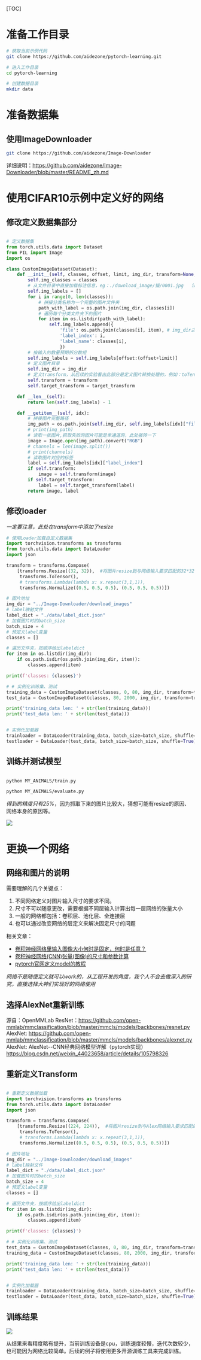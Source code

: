 [TOC]

# 准备工作目录
```bash
# 获取当前示例代码
git clone https://github.com/aidezone/pytorch-learning.git

# 进入工作目录
cd pytorch-learning

# 创建数据目录
mkdir data
````



# 准备数据集

## 使用ImageDownloader

```bash
git clone https://github.com/aidezone/Image-Downloader

````

详细说明：https://github.com/aidezone/Image-Downloader/blob/master/README_zh.md


# 使用CIFAR10示例中定义好的网络



## 修改定义数据集部分

```python

# 定义数据集
from torch.utils.data import Dataset
from PIL import Image
import os

class CustomImageDataset(Dataset):
    def __init__(self, classes, offset, limit, img_dir, transform=None, target_transform=None):
        self.img_classes = classes
        # 从文件目录中直接加载标注信息，eg：./download_image/猫/0001.jpg   img_dir=./download_image  classes[i]=猫
        self.img_labels = []
        for i in range(0, len(classes)):
            # 拼接分类名称为一个完整的图片文件夹
            path_with_label = os.path.join(img_dir, classes[i])
            # 遍历每个分类文件夹下的图片
            for item in os.listdir(path_with_label):
                self.img_labels.append({
                    'file': os.path.join(classes[i], item), # img_dir之后的图片文件相对路径，eg：猫/0001.jpg
                    'label_index': i,
                    'label_name': classes[i],
                    })
        # 按输入的数量预期拆分数组
        self.img_labels = self.img_labels[offset:(offset+limit)]
        # 定义图片目录
        self.img_dir = img_dir
        # 定义transform，从后续的实验看出此部分是定义图片转换处理的，例如：toTensor、Resize
        self.transform = transform
        self.target_transform = target_transform

    def __len__(self):
        return len(self.img_labels) - 1

    def __getitem__(self, idx):
        # 拼接图片完整路径
        img_path = os.path.join(self.img_dir, self.img_labels[idx]["file"])
        # print(img_path)
        # 读取一张图片,抓取失败的图片可能是单通道的，此处强转一下
        image = Image.open(img_path).convert("RGB")
        # channels = len(image.split())
        # print(channels)
        # 读取图片对应的标签
        label = self.img_labels[idx]["label_index"]
        if self.transform:
            image = self.transform(image)
        if self.target_transform:
            label = self.target_transform(label)
        return image, label

```


## 修改loader

*一定要注意，此处在transform中添加了resize*
```python
# 使用Loader加载自定义数据集
import torchvision.transforms as transforms
from torch.utils.data import DataLoader
import json

transform = transforms.Compose(
    [transforms.Resize((32, 32)),  #将图片resize到与网络输入要求匹配的32*32的大小。
     transforms.ToTensor(),
     # transforms.Lambda(lambda x: x.repeat(3,1,1)),
     transforms.Normalize((0.5, 0.5, 0.5), (0.5, 0.5, 0.5))])

# 图片地址
img_dir = "../Image-Downloader/download_images"
# label映射文件
label_dict = "./data/label_dict.json"
# 加载图片时的batch_size
batch_size = 4
# 预定义label变量
classes = []

# 遍历文件夹，按顺序给出labeldict
for item in os.listdir(img_dir):
    if os.path.isdir(os.path.join(img_dir, item)):
        classes.append(item)

print(f'classes: {classes}')

# # 实例化训练集、测试
training_data = CustomImageDataset(classes, 0, 80, img_dir, transform=transform)
test_data = CustomImageDataset(classes, 80, 2000, img_dir, transform=transform)

print('training_data len: ' + str(len(training_data)))
print('test_data len: ' + str(len(test_data)))


# 实例化加载器
trainloader = DataLoader(training_data, batch_size=batch_size, shuffle=True)
testloader = DataLoader(test_data, batch_size=batch_size, shuffle=True)

```

## 训练并测试模型

```bash

python MY_ANIMALS/train.py

python MY_ANIMALS/evaluate.py

```

*得到的精度只有25%*，因为抓取下来的图片比较大，猜想可能有resize的原因、网络本身的原因等。

![](../resource/img/animal_train_result.png)


# 更换一个网络

## 网络和图片的说明

需要理解的几个关键点：
1. 不同网络定义对图片输入尺寸的要求不同。
2. 尺寸不可以随意更改，需要根据不同层输入计算出每一层网络的张量大小
3. 一般的网络都包括：卷积层、池化层、全连接层
4. 也可以通过改变网络的层定义来解决固定尺寸的问题

相关文章：
* [卷积神经网络里输入图像大小何时是固定，何时是任意？](https://www.zhihu.com/question/56688854)
* [卷积神经网络(CNN)张量(图像)的尺寸和参数计算](https://www.cnblogs.com/touch-skyer/p/9150039.html)
* [pytorch官网定义model的教程](https://pytorch.org/tutorials/beginner/introyt/modelsyt_tutorial.html)

*网络不是随便定义就可以work的，从工程开发的角度，我个人不会去做深入的研究，直接选择大神们实现好的网络使用*

## 选择AlexNet重新训练

源自：OpenMMLab
ResNet：https://github.com/open-mmlab/mmclassification/blob/master/mmcls/models/backbones/resnet.py
AlexNet: https://github.com/open-mmlab/mmclassification/blob/master/mmcls/models/backbones/alexnet.py
AlexNet: AlexNet--CNN经典网络模型详解（pytorch实现） https://blog.csdn.net/weixin_44023658/article/details/105798326

## 重新定义Transform

```python

# 重新定义数据加载
import torchvision.transforms as transforms
from torch.utils.data import DataLoader
import json

transform = transforms.Compose(
    [transforms.Resize((224, 224)),  #将图片resize到与Alex网络输入要求匹配的224*224的大小。
     transforms.ToTensor(),
     # transforms.Lambda(lambda x: x.repeat(3,1,1)),
     transforms.Normalize((0.5, 0.5, 0.5), (0.5, 0.5, 0.5))])

# 图片地址
img_dir = "../Image-Downloader/download_images"
# label映射文件
label_dict = "./data/label_dict.json"
# 加载图片时的batch_size
batch_size = 4
# 预定义label变量
classes = []

# 遍历文件夹，按顺序给出labeldict
for item in os.listdir(img_dir):
    if os.path.isdir(os.path.join(img_dir, item)):
        classes.append(item)

print(f'classes: {classes}')

# # 实例化训练集、测试
test_data = CustomImageDataset(classes, 0, 80, img_dir, transform=transform)
training_data = CustomImageDataset(classes, 80, 2000, img_dir, transform=transform)

print('training_data len: ' + str(len(training_data)))
print('test_data len: ' + str(len(test_data)))


# 实例化加载器
trainloader = DataLoader(training_data, batch_size=batch_size, shuffle=True)
testloader = DataLoader(test_data, batch_size=batch_size, shuffle=True)

```

## 训练结果

![](../resource/img/alexnet_animals_trainresult.png)

从结果来看精度略有提升，当前训练设备是cpu，训练速度较慢，迭代次数较少，也可能因为网络比较简单。后续的例子将使用更多开源训练工具来完成训练。


